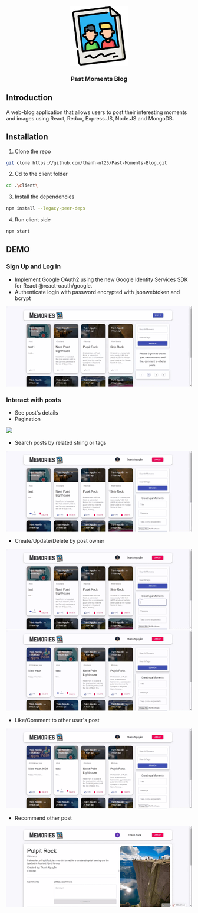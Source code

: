 <br />
<div align="center">
  <!-- <a href="https://github.com/github_username/repo_name"> -->
    <img src="https://github.com/thanh-nt25/Past-Moments-Blog/blob/master/client/src/images/memories.png" alt="Logo" width="160" height="160">
  <!-- </a> -->
<!-- <h3 align="center">Past Moments Blog</h3> -->
  <h3 align="center">
    Past Moments Blog
    <!-- <br/>
    <a href="https://past-moments.000webhostapp.com/posts">View Demo</a> -->
  </h3>
</div>

## Introduction

A web-blog application that allows users to post their interesting moments and images using React, Redux, Express.JS, Node.JS and MongoDB. 

## Installation
1. Clone the repo
 ```sh
 git clone https://github.com/thanh-nt25/Past-Moments-Blog.git
 ```
2. Cd to the client folder
```sh
cd .\client\ 
```
3. Install the dependencies
```sh
npm install --legacy-peer-deps
```
4. Run client side
```sh
npm start
```
## DEMO

### Sign Up and Log In
- Implement Google OAuth2 using the new Google Identity Services SDK for React @react-oauth/google.
- Authenticate login with password encrypted with jsonwebtoken and bcrypt

![](https://github.com/thanh-nt25/Past-Moments-Blog/blob/master/client/src/demo/E1-small.gif)

### Interact with posts
- See post's details
- Pagination

![](https://github.com/thanh-nt25/Past-Moments-Blog/blob/master/client/src/demo/post-detail-comment.gif)

<!-- ### List user-centric features -->
- Search posts by related string or tags

![](https://github.com/thanh-nt25/Past-Moments-Blog/blob/master/client/src/demo/Search-tags.gif)
- Create/Update/Delete by post owner

![](https://github.com/thanh-nt25/Past-Moments-Blog/blob/master/client/src/demo/create.gif)
![](https://github.com/thanh-nt25/Past-Moments-Blog/blob/master/client/src/demo/update.gif)
- Like/Comment to other user's post

![](https://github.com/thanh-nt25/Past-Moments-Blog/blob/master/client/src/demo/like-delete.gif)
- Recommend other post

![](https://github.com/thanh-nt25/Past-Moments-Blog/blob/master/client/src/demo/recommend.gif)



